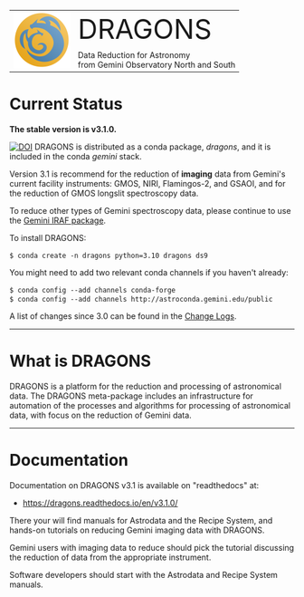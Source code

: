 

<table border="0">
<tr>
  <td rowspan="2"><img src="./graphics/DRAGONS-Iconblue.png" width="100" height="100"></td>
  <td><font size="18">DRAGONS</font></td>
</tr>
<tr>
  <td>Data Reduction for Astronomy <br>from Gemini Observatory North and South</font></td>
</tr>
</table>

# Current Status
**The stable version is v3.1.0.**  


[![DOI](https://zenodo.org/badge/DOI/10.5281/zenodo.7776065.svg)](https://doi.org/10.5281/zenodo.7776065) DRAGONS is distributed as a conda package, *dragons*, and it is 
included in the conda *gemini* stack.

Version 3.1 is recommend for the reduction of **imaging** data from Gemini's
current facility instruments: GMOS, NIRI, Flamingos-2, and GSAOI, and for the
reduction of GMOS longslit spectroscopy data.

To reduce other types of Gemini spectroscopy data, please continue to use 
the [Gemini IRAF package](https://gemini.edu/observing/phase-iii/reducing-data/gemini-iraf-data-reduction-software).

To install DRAGONS:

```
$ conda create -n dragons python=3.10 dragons ds9
```

You might need to add two relevant conda channels if you haven't already:

```
$ conda config --add channels conda-forge
$ conda config --add channels http://astroconda.gemini.edu/public
```


A list of changes since 3.0 can be found in the [Change Logs](https://dragons.readthedocs.io/en/v3.1.0/changes.html).

---
# What is DRAGONS
DRAGONS is a platform for the reduction and processing of astronomical data.
The DRAGONS meta-package includes an infrastructure for automation of the
processes and algorithms for processing of astronomical data, with focus on the 
reduction of Gemini data.


---

# Documentation
Documentation on DRAGONS v3.1 is available on "readthedocs" at:

* https://dragons.readthedocs.io/en/v3.1.0/

There your will find manuals for Astrodata and the Recipe System, and hands-on
tutorials on reducing Gemini imaging data with DRAGONS.

Gemini users with imaging data to reduce should pick the tutorial discussing
the reduction of data from the appropriate instrument.  

Software developers should start with the Astrodata and Recipe System
manuals.

